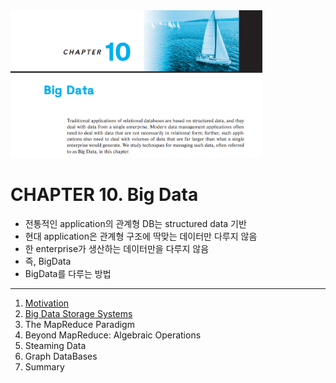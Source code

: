 <img src="img.png"  width="80%"/>

# CHAPTER 10. Big Data

- 전통적인 application의 관계형 DB는 structured data 기반
- 현대 application은 관계형 구조에 딱맞는 데이터만 다루지 않음
- 한 enterprise가 생산하는 데이터만을 다루지 않음
- 즉, BigData
- BigData를 다루는 방법

---

1. [Motivation](1_Motivation/README.md)
2. [Big Data Storage Systems](2_Big_Data_Storage_Systems/README.md)
3. The MapReduce Paradigm
4. Beyond MapReduce: Algebraic Operations
5. Steaming Data
6. Graph DataBases
7. Summary